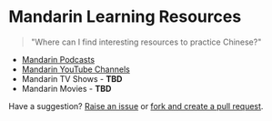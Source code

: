 # Mandarin Learning Resources

> "Where can I find interesting resources to practice Chinese?"

* [Mandarin Podcasts](./mandarin-podcasts)
* [Mandarin YouTube Channels](./mandarin-youtube-channels)
* Mandarin TV Shows - **TBD**
* Mandarin Movies - **TBD**

Have a suggestion? [Raise an issue](https://github.com/iknowcss/mandarin-resources/issues/new) or [fork and create a pull request](https://github.com/iknowcss/mandarin-resources/fork).
